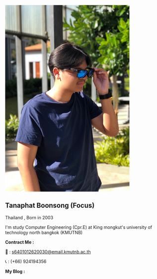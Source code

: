 <img src="img/gus.jpg" width="400" height="600">

## Tanaphat Boonsong (Focus)

Thailand , Born in 2003

I'm study Computer Engineering (Cpr.E) at King mongkut's university of technology north bangkok (KMUTNB)

**Contract Me :**

:email: : s6401012620030@email.kmutnb.ac.th

:telephone_receiver: : (+66) 924194356

**My Blog :** 
